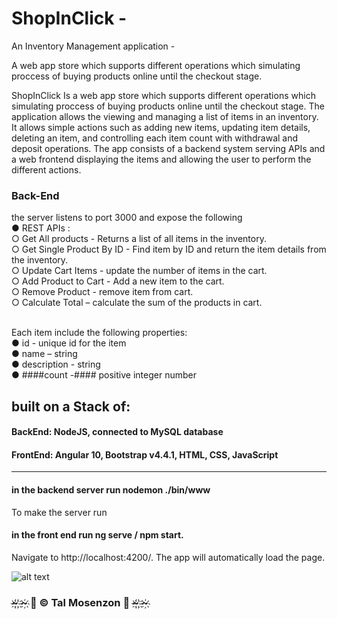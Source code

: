 # ShopInClick -

An Inventory Management application - 

A web app store which supports different operations which simulating proccess of buying products online until the checkout stage.

ShopInClick Is a web app store which supports different operations which simulating proccess of buying products online until the checkout stage. 
The application allows the viewing and managing a list of items in an inventory. It allows simple actions such as adding new items, updating item details, deleting an item, and controlling each item count with withdrawal and deposit operations. The app consists of a backend system serving APIs and a web frontend displaying the items and allowing the user to perform the different actions. 

### Back-End ###

the server listens to port 3000 and expose the following <br>
 ● REST APIs :<br> 
○ Get All products - Returns a list of all items in the inventory. <br>
○ Get Single Product By ID - Find item by ID and return the item details from the inventory. <br>
○ Update Cart Items - update the number of items in the cart. <br>
○ Add Product to Cart - Add a new item to the cart. <br>
○ Remove Product - remove item from cart.<br>
○ Calculate Total – calculate the sum of the products in cart. <br>
<br>

Each item include the following properties:<br>
● id - unique id for the item<br>
● name – string<br>
● description - string <br>
● ####count -#### positive integer number<br>



## built on a Stack of:

#### BackEnd: NodeJS, connected to MySQL database

#### FrontEnd: Angular 10, Bootstrap v4.4.1, HTML, CSS, JavaScript

-----------------------------------------

#### in the backend server run nodemon ./bin/www
To make the server run

#### in the front end run ng serve / npm start.
Navigate to http://localhost:4200/. The app will automatically load the page.

![alt text](https://i.ibb.co/3B9VJh5/58a06230-134c-41ff-bb8f-636b479350ec-200x200.png)

### ~҉ ҉~҉   🎀 © Tal Mosenzon  🎀  ~҉ ҉~҉ 
